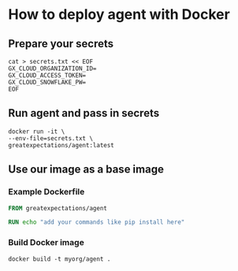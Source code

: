 # How to deploy agent with Docker

## Prepare your secrets

```shell
cat > secrets.txt << EOF
GX_CLOUD_ORGANIZATION_ID=
GX_CLOUD_ACCESS_TOKEN=
GX_CLOUD_SNOWFLAKE_PW=
EOF
```

## Run agent and pass in secrets

```shell
docker run -it \
--env-file=secrets.txt \
greatexpectations/agent:latest
```

## Use our image as a base image

### Example Dockerfile

```Dockerfile
FROM greatexpectations/agent

RUN echo "add your commands like pip install here"
```

### Build Docker image

```shell
docker build -t myorg/agent .
```

